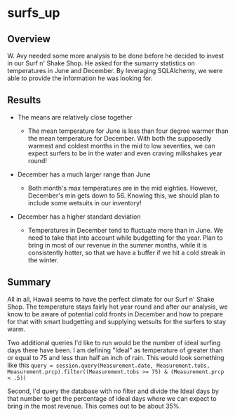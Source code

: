 # surfs_up

## Overview 
W. Avy needed some more analysis to be done before he decided to invest in our Surf n' Shake Shop.  He asked for the sumarry statistics on temperatures in June and December.  By leveraging SQLAlchemy, we were able to provide the information he was looking for.

## Results
- The means are relatively close together
  - The mean temperature for June is less than four degree warmer than the mean temperature for December. With both the supposedly warmest and coldest months in the mid to low seventies, we can expect surfers to be in the water and even craving milkshakes year round!

- December has a much larger range than June
  - Both month's max temperatures are in the mid eighties.  However, December's min gets down to 56.  Knowing this, we should plan to include some wetsuits in our inventory!

- December has a higher standard deviation
  - Temperatures in December tend to fluctuate more than in June.  We need to take that into account while budgetting for the year.  Plan to bring in most of our revenue in the summer months, while it is consistently hotter, so that we have a buffer if we hit a cold streak in the winter.

## Summary
All in all, Hawaii seems to have the perfect climate for our Surf n' Shake Shop.  The temperature stays fairly hot year round and after our analysis, we know to be aware of potential cold fronts in December and how to prepare for that with smart budgetting and supplying wetsuits for the surfers to stay warm.  

Two additional queries I'd like to run would be the number of ideal surfing days there have been.  I am defining "Ideal" as temperature of greater than or equal to 75 and less than half an inch of rain. This would look something like this `query = session.query(Measurement.date, Measurement.tobs, Measurement.prcp).filter((Measurement.tobs >= 75) & (Measurement.prcp < .5))`

Second, I'd query the database with no filter and divide the Ideal days by that number to get the percentage of ideal days where we can expect to bring in the most revenue.  This comes out to be about 35%.
